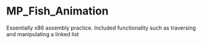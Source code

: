 # MP_Fish_Animation
Essentially x86 assembly practice. Included functionality such as traversing and manipulating a linked list
